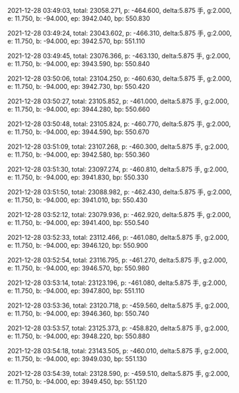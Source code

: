 2021-12-28 03:49:03, total: 23058.271, p: -464.600, delta:5.875 手, g:2.000, e: 11.750, b: -94.000, ep: 3942.040, bp: 550.830

2021-12-28 03:49:24, total: 23043.602, p: -466.310, delta:5.875 手, g:2.000, e: 11.750, b: -94.000, ep: 3942.570, bp: 551.110

2021-12-28 03:49:45, total: 23076.366, p: -463.130, delta:5.875 手, g:2.000, e: 11.750, b: -94.000, ep: 3943.590, bp: 550.840

2021-12-28 03:50:06, total: 23104.250, p: -460.630, delta:5.875 手, g:2.000, e: 11.750, b: -94.000, ep: 3942.730, bp: 550.420

2021-12-28 03:50:27, total: 23105.852, p: -461.000, delta:5.875 手, g:2.000, e: 11.750, b: -94.000, ep: 3944.280, bp: 550.660

2021-12-28 03:50:48, total: 23105.824, p: -460.770, delta:5.875 手, g:2.000, e: 11.750, b: -94.000, ep: 3944.590, bp: 550.670

2021-12-28 03:51:09, total: 23107.268, p: -460.300, delta:5.875 手, g:2.000, e: 11.750, b: -94.000, ep: 3942.580, bp: 550.360

2021-12-28 03:51:30, total: 23097.274, p: -460.810, delta:5.875 手, g:2.000, e: 11.750, b: -94.000, ep: 3941.830, bp: 550.330

2021-12-28 03:51:50, total: 23088.982, p: -462.430, delta:5.875 手, g:2.000, e: 11.750, b: -94.000, ep: 3941.010, bp: 550.430

2021-12-28 03:52:12, total: 23079.936, p: -462.920, delta:5.875 手, g:2.000, e: 11.750, b: -94.000, ep: 3941.400, bp: 550.540

2021-12-28 03:52:33, total: 23112.466, p: -461.080, delta:5.875 手, g:2.000, e: 11.750, b: -94.000, ep: 3946.120, bp: 550.900

2021-12-28 03:52:54, total: 23116.795, p: -461.270, delta:5.875 手, g:2.000, e: 11.750, b: -94.000, ep: 3946.570, bp: 550.980

2021-12-28 03:53:14, total: 23123.196, p: -461.080, delta:5.875 手, g:2.000, e: 11.750, b: -94.000, ep: 3947.800, bp: 551.110

2021-12-28 03:53:36, total: 23120.718, p: -459.560, delta:5.875 手, g:2.000, e: 11.750, b: -94.000, ep: 3946.360, bp: 550.740

2021-12-28 03:53:57, total: 23125.373, p: -458.820, delta:5.875 手, g:2.000, e: 11.750, b: -94.000, ep: 3948.220, bp: 550.880

2021-12-28 03:54:18, total: 23143.505, p: -460.010, delta:5.875 手, g:2.000, e: 11.750, b: -94.000, ep: 3949.030, bp: 551.130

2021-12-28 03:54:39, total: 23128.590, p: -459.510, delta:5.875 手, g:2.000, e: 11.750, b: -94.000, ep: 3949.450, bp: 551.120